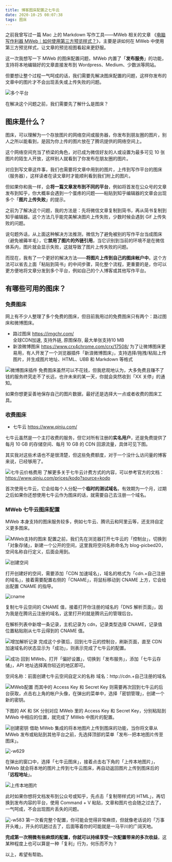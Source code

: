 ```yaml
---
title: 博客图床配置之七牛云     
date: 2020-10-25 08:07:38    
tags: 图床       
---
```


之前我曾写过一篇 Mac 上的 Markdown 写作工具——MWeb 相关的文章 《[电脑写作利器 MWeb｜如何使用第三方预览样式？](https://mp.weixin.qq.com/s/itLe10q1x4B6CBvApRTcCQ)》，主要是讲如何在 MWeb 中使用第三方预览样式，让文章的预览视图看起来更舒服。    

这一次我想写一下 MWeb 的图床配置问题，MWeb 内置了「**发布服务**」的功能，支持将本地编辑好的文章直接发布到 Wordpress、Medium、少数派等网站。

但要想让整个过程一气呵成的话，我们需要先解决图床配置的问题，这样你发布的文章中的图片才不会出现丢失或上传失败的问题。  

![多个平台](http://cdn.penghh.fun/mweb/%E5%A4%9A%E4%B8%AA%E5%B9%B3%E5%8F%B0.png)

在解决这个问题之前，我们需要先了解什么是图床？  

## 图床是什么？

图床，可以理解为一个存放图片的网络空间或服务器，你发布到朋友圈的图片，别人之所以能看到，是因为你上传的图片放在了腾讯提供的网络空间上。

这个网络空间充当了桥梁的角色，对已成为微信好友的人或设置为最多可见 10 张图片的陌生人开放，这样别人就看到了你发布在朋友圈的图片。   

对应到写文章这件事，我们也需要将文章中用到的图片，上传到写作平台的图床（服务器），这样读者在读文章时才能顺利看到我们附上的图片。

但如果你和我一样，会**将一篇文章发布到不同的平台**，例如将首发在公众号的文章发布到知乎，你大概率会遇到一个蛋疼的问题——粘贴到知乎编辑器的文章会出现多个「**图片上传失败**」的提示。

之前为了解决这个问题，我的方法是：先将微信文章复制到简书，再从简书复制到知乎编辑器。这个方法几乎能完美解决图片上传失败，少数时候会遇到 Gif 上传失败的问题。

说句题外话，从上面这种解决方法推测，微信为了避免被别的写作平台当成图床（避免被薅羊毛），它**禁用了图片的外链引用**，当它识别到当前的环境不是在微信体系内，图片就会显示失败，这就导致了图片上传失败的问题。  

而现在，我有了一个更好的解决方法——**将图片上传到自己的图床帐户中**。这个方法可以省去上面「粘贴到简书」的中间步骤，简化整个流程，更重要的是，你可以更方便地将文章分发到多个平台，例如自己的个人博客或其他写作平台。   


## 有哪些可用的图床？ 

### 免费图床

网上有不少人整理了多个免费的图床，但目前我用过的免费图床只有两个：路过图床和微博图床。   

* 路过图床  https://imgchr.com/  
全球CDN加速, 支持外链, 原图保存, 最大单张支持10 MB   
* 新浪微博图床  https://www.crx4chrome.com/crx/17508/
为了让微博图床更易用，有人开发了一个浏览器插件「新浪微博图床」，支持选择/拖拽/粘贴上传图片，并生成图片地址、HTML、UBB 和 Markdown 等格式  

![微博图床插件](http://cdn.penghh.fun/mweb/%E5%BE%AE%E5%8D%9A%E5%9B%BE%E5%BA%8A%E6%8F%92%E4%BB%B6.png)
免费图床虽然可以不花钱，但我悲观地认为，大多免费且赚不了钱的服务终究走不了长远，也许未来的某一天，你就会突然收到「XX 关停」的通知。  

如果你想更妥善地保存自己的图片数据，最好还是选择大一点或者收费的图床工具。  

### 收费图床

* 七牛云  https://www.qiniu.com/

七牛云虽然是一个主打收费的服务，但它对所有注册的**实名用户**，还是免费提供了每月 10 GB 的存储空间、每月 10 GB 的 CDN 回源流量，具体可见下图。 

其实我对这些术语也不是很清楚，但这些免费额度，对于一个没什么访问量的博客来说，已经够用了。  

![七牛云价格费用](http://cdn.penghh.fun/mweb/%E4%B8%83%E7%89%9B%E4%BA%91%E4%BB%B7%E6%A0%BC%E8%B4%B9%E7%94%A8.png)
了解更多关于七牛云计费方式的内容，可以参考官方的文档：
https://www.qiniu.com/prices/kodo?source=kodo

首次使用七牛云，它会给每个人分配一个**临时的测试域名**，有效期为一个月，过期之后如果你还想使用七牛云作为图床的话，就需要自己去注册一个域名。  

### MWeb 七牛云图床配置

MWeb 本身支持的图床服务较多，例如七牛云、腾讯云和阿里云等，还支持自定义更多图床。

![MWeb支持的图床](http://cdn.penghh.fun/mweb/MWeb%E6%94%AF%E6%8C%81%E7%9A%84%E5%9B%BE%E5%BA%8A.png)
配置之前，我们先在浏览器打开七牛云的「控制台」，切换到「对象存储」，新建一个公开的空间，这里我将空间名称命名为 blog-picbed20，空间名称自行定义，后面会用到。   

![创建空间](http://cdn.penghh.fun/mweb/%E5%88%9B%E5%BB%BA%E7%A9%BA%E9%97%B4.png)

打开创建好的空间，需要添加「CDN 加速域名」，域名的格式为「cdn.+自己注册的域名」，接着需要配置右侧的「CNAME」，将鼠标移动到 CNAME 上方，它会给出配置 CNAME 的指导。

![cname](http://cdn.penghh.fun/mweb/cname.png)

复制七牛云空间的 CNAME 值，接着打开你注册的域名的「DNS 解析页面」，因为我是在腾讯云注册的域名，这里打开的就是腾讯云的管理后台。 

在解析列表中新增一条记录，主机记录为 cdn，记录类型选择 CNAME，记录值位置粘贴刚从七牛云得到的 CNAME 值。   

![增加解析记录](http://cdn.penghh.fun/mweb/%E5%A2%9E%E5%8A%A0%E8%A7%A3%E6%9E%90%E8%AE%B0%E5%BD%95.png)
完成这个步骤后，回到七牛云的控制台，刷新页面，直至 CDN 加速域名的状态显示为「成功」，则表示完成了七牛云的配置。   

![成功](http://cdn.penghh.fun/mweb/%E6%88%90%E5%8A%9F.png)
回到 MWeb，打开「偏好设置」，切换到「发布服务」，添加「七牛云存储」，API 地址选择离你较近的地区即可。

空间名称：前面创建七牛云空间自定义的名称
域名：http://cdn.+自己注册的域名

![MWeb配置](http://cdn.penghh.fun/mweb/MWeb%E9%85%8D%E7%BD%AE.png)
而其中的 Access Key 和 Secret Key 则需要再次回到七牛云的后台获取，点击右上角的帐户头像，在弹出的菜单中，选择「密钥管理」，创建一个新的密钥。 

下图的 AK 和 SK 分别对应 MWeb 里的 Access Key 和 Secret Key，分别粘贴到 MWeb 中相应的位置，就完成了 MWeb 中图片的配置。  

![创建密钥](http://cdn.penghh.fun/mweb/%E5%88%9B%E5%BB%BA%E5%AF%86%E9%92%A5.png)
借助 MWeb 集成的将本地图片上传到图床的功能，当你将文章从 MWeb 发布或粘贴到其他平台之前，先选择顶部的菜单「发布--把本地图片传至图床」。 

![-w629](http://cdn.penghh.fun/mweb/15992331398624.jpg)

在弹出的窗口中，选择「七牛云图床」，接着点击右下角的「上传本地图片」，MWeb 就会将本地的图片上传到七牛云图床，再自动返回图片上传到图床后的「**远程地址**」。    

![上传本地图片](http://cdn.penghh.fun/mweb/%E4%B8%8A%E4%BC%A0%E6%9C%AC%E5%9C%B0%E5%9B%BE%E7%89%87.png)

此时如果你想将文档发布到公众号或知乎，先点击「复制带样式的 HTML」，再切换到发布内容的平台，使用 Command + V 粘贴，文章和图片也会随之过去了，一气呵成，不会出现图片丢失的问题。            

![-w583](http://cdn.penghh.fun/mweb/15992333667413.jpg)
第一次看完整个配置，你可能会觉得非常麻烦，但就像老话说的「万事开头难」，开头的坑趟过去了，后面等着你的可能就是一马平川的广阔天地。

**完成第一次稍微有些麻烦的配置，你就可以持续享受一次配置带来的多次收益**，这某种程度上也可以算是一种「复利」行为，何乐而不为？  

以上，希望有帮助。 